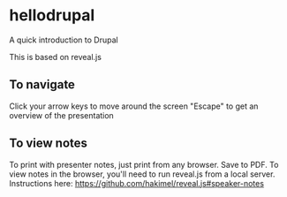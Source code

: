 hellodrupal
===========

A quick introduction to Drupal

This is based on reveal.js

To navigate
-------------
Click your arrow keys to move around the screen
"Escape" to get an overview of the presentation

To view notes
----------------
To print with presenter notes, just print from any browser. Save to PDF. 
To view notes in the browser, you'll need to run reveal.js from a local server. Instructions here: https://github.com/hakimel/reveal.js#speaker-notes 
